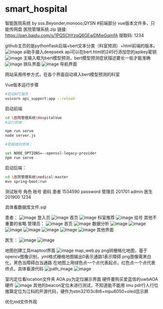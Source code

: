 # smart_hospital
智能医院系统 by sss.Beyonder,monooo,QYSN
#前端部分
vue版本文件多，只能传网盘
医院管理系统.zip
链接: https://pan.baidu.com/s/1PQSChYzqQ6GEwDMieGqmfA 提取码: 1234




github主页的是pythonflask后端+bert文本分类（科室预测）+html前端的版本。
![image](https://github.com/user-attachments/assets/bb256159-5e46-4143-94fe-335cbcfa3387)
ai助手接入deepseek api可以在bert.html的245行添加您的apikey密钥
![image](https://github.com/user-attachments/assets/defc1b02-dae0-401f-947e-41ef54b3d60f)
主输入框为bert模型预测，bert模型预测症状描述要长一些才能准确
![image](https://github.com/user-attachments/assets/1dc432a7-8ee9-4b8c-9110-eaf071e41bba)
排队界面
![image](https://github.com/user-attachments/assets/a4b14ba0-7813-4a94-b426-bca19eca79f1)
导航界面

网站采用传参方式，在各个界面自动填入bert模型预测的科室

Vue版本运行步骤

```bash
#启动API服务：
uvicorn api_support:app --reload
```
启动前端

```bash
cd \医院管理系统\HospitalVue
#运行前端：

npm run serve
node server.js
```
```bash
#若报错则使用：

set NODE_OPTIONS=--openssl-legacy-provider
npm run serve
```


启动后端：
```bash
cd \医院管理系统\medical-master
mvn spring-boot:run
```
测试账号
角色	账号	密码
患者	1534590	password
管理员	201701	admin
医生	201900	1234

具体看数据库文件.sql

患者：
![image](https://github.com/user-attachments/assets/85fa91c5-be4d-4e6f-8372-b87e57322975)
登入页
![image](https://github.com/user-attachments/assets/2dfd62c8-8210-40ce-8e99-b004b6c4ac88)
首页
![image](https://github.com/user-attachments/assets/59c80f9c-39e6-4967-93fe-5f25153803e8)
科室推荐
![image](https://github.com/user-attachments/assets/f9773ccb-135b-4798-b89d-a8c18f3f9782)
挂号
其他不重要的省略
管理员：
![image](https://github.com/user-attachments/assets/2a1becb1-9cd9-43f8-9ae9-2ab7c62dc1c2)
首页
![image](https://github.com/user-attachments/assets/76640ce8-7708-47e6-895f-99433e002f14)
数据分析
![image](https://github.com/user-attachments/assets/12eff1d4-41c5-4556-b7c2-a24aff49f518)
![image](https://github.com/user-attachments/assets/c8e1e1b4-9cf7-4a26-9126-ee59784cd35b)
![image](https://github.com/user-attachments/assets/20a3c039-0efc-4c03-b37f-50b517fe5a2e)
![image](https://github.com/user-attachments/assets/0f81c63f-7433-48a4-b466-7dc1122036ae)
![image](https://github.com/user-attachments/assets/3494fa9f-54b0-4269-a5cb-83929db032be)
![image](https://github.com/user-attachments/assets/4dc81be7-aafe-4b8a-80a3-2f084503d92c)
![image](https://github.com/user-attachments/assets/d99f614e-5808-4e0e-86b5-f686743b3aef)
其他界面

医生：
![image](https://github.com/user-attachments/assets/f1269f75-45a4-42db-8e0e-9c14c0fe6c19)
![image](https://github.com/user-attachments/assets/f32e1101-3aa9-4d57-85e5-3edc8b469574)

地图创建工具maptool界面
![image](https://github.com/user-attachments/assets/fecc3198-88f1-4692-9c04-cbdf60bce41c)
map_web.py
png转栅格化地图，基于opencv图像识别，yml格式栅格地图输出0表示通路1表示障碍
png图像需黑白化，黑色当障碍白当通路
在地图上用绿色点一个点代表起点，红色点一个点代表终点，具体看源代码
![path_image](https://github.com/user-attachments/assets/eb359dbf-e44f-4a2c-8862-bf3860f4dd37)
![image](https://github.com/user-attachments/assets/00b4e0fd-d60f-48c0-b3e5-30bb8c6c79d5)


室内定位看location文件夹
AOA.py为定位展示界面
硬件要购买爱蓝信的uwbAOA硬件
![image](https://github.com/user-attachments/assets/81a426f3-03cf-479c-a2b7-f3763f3df25d)
其他的beacon定位未进行测试，不知道能不能用
imu pdr行人行位推算定位为江科的开源代码，硬件为stm32103c8t6+mpu6050+oled显示屏



优化md文件外观
